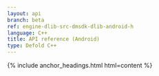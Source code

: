 ```yaml
---
layout: api
branch: beta
ref: engine-dlib-src-dmsdk-dlib-android-h
language: C++
title: API reference (Android)
type: Defold C++
---
```

{% include anchor_headings.html html=content %}